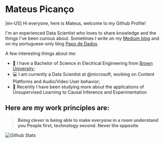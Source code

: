 # Mateus Picanço

[en-US]
Hi everyone, here is Mateus, welcome to my Github Profile!

I'm an experienced Data Scientist who loves to share knowledge and the things I've been curious about. Sometimes I write on my [Medium blog](https://mateuspicanco.medium.com/) and on my portuguese-only blog [Papo de Dados](https://papodedados.com/). 

A few interesting things about me:
- :school: I have a Bachelor of Science in Electrical Engineering from [Brown University](https://www.brown.edu/);
- :computer: I am currently a Data Scientist at @microsoft, working on Content Platforms and Audio/Video User behavior;
- :rocket: Recently I have been studying more about the applications of Unsupervised Learning to Causal Inference and Experimentation

## Here are my work principles are:

> **Being clever is being able to make everyone in a room understand you**
> **People first, technology second. Never the opposite**

![Github Stats](https://github-readme-stats.vercel.app/api?username=mateuspicanco&show_icons=true&theme=dracula)
